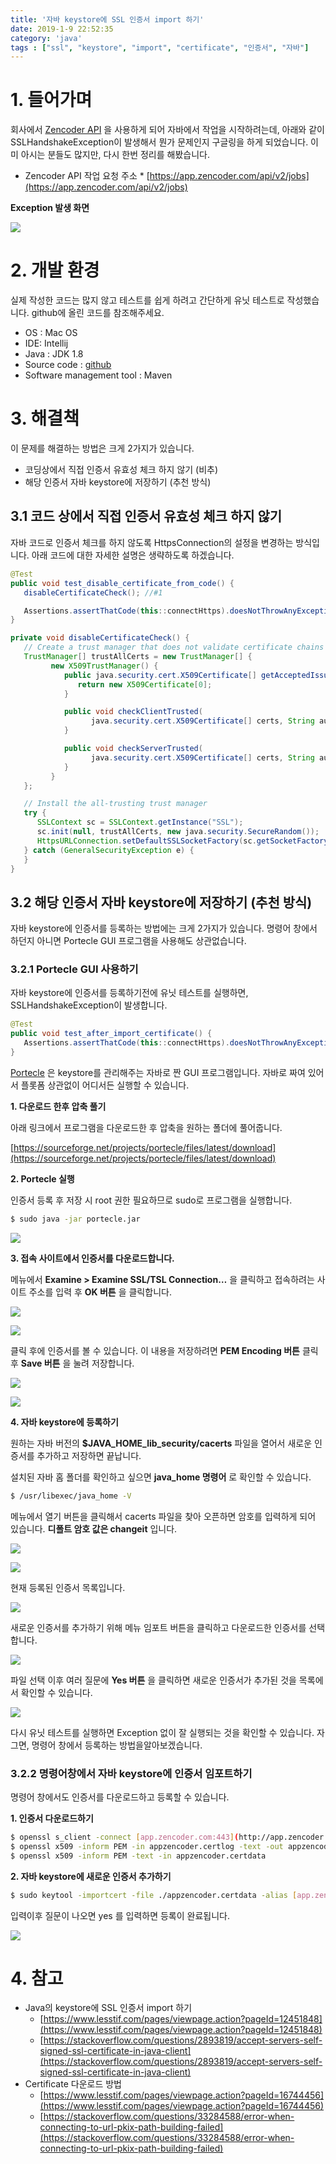 ```yaml
---
title: '자바 keystore에 SSL 인증서 import 하기'
date: 2019-1-9 22:52:35
category: 'java'
tags : ["ssl", "keystore", "import", "certificate", "인증서", "자바"]
---
```


# 1. 들어가며

회사에서 [Zencoder API](https://support.brightcove.com/zencoder) 을 사용하게 되어 자바에서 작업을 시작하려는데, 아래와 같이 SSLHandshakeException이 발생해서 뭔가 문제인지 구글링을 하게 되었습니다. 이미 아시는 분들도 많지만, 다시 한번 정리를 해봤습니다.

- Zencoder API 작업 요청 주소 \* [https://app.zencoder.com/api/v2/jobs](https://app.zencoder.com/api/v2/jobs)

**Exception 발생 화면**

![](images/20190109/image_13.png)

# 2. 개발 환경

실제 작성한 코드는 많지 않고 테스트를 쉽게 하려고 간단하게 유닛 테스트로 작성했습니다. github에 올린 코드를 참조해주세요.

- OS : Mac OS
- IDE: Intellij
- Java : JDK 1.8
- Source code : [github](https://github.com/kenshin579/tutorials-java-examples/tree/master/java-ssl-keystore-import-test)
- Software management tool : Maven

# 3. 해결책

이 문제를 해결하는 방법은 크게 2가지가 있습니다.

- 코딩상에서 직접 인증서 유효성 체크 하지 않기 (비추)
- 해당 인증서 자바 keystore에 저장하기 (추천 방식)

## 3.1 코드 상에서 직접 인증서 유효성 체크 하지 않기

자바 코드로 인증서 체크를 하지 않도록 HttpsConnection의 설정을 변경하는 방식입니다. 아래 코드에 대한 자세한 설명은 생략하도록 하겠습니다.

```java
@Test
public void test_disable_certificate_from_code() {
   disableCertificateCheck(); //#1

   Assertions.assertThatCode(this::connectHttps).doesNotThrowAnyException();
}

private void disableCertificateCheck() {
   // Create a trust manager that does not validate certificate chains
   TrustManager[] trustAllCerts = new TrustManager[] {
         new X509TrustManager() {
            public java.security.cert.X509Certificate[] getAcceptedIssuers() {
               return new X509Certificate[0];
            }

            public void checkClientTrusted(
                  java.security.cert.X509Certificate[] certs, String authType) {
            }

            public void checkServerTrusted(
                  java.security.cert.X509Certificate[] certs, String authType) {
            }
         }
   };

   // Install the all-trusting trust manager
   try {
      SSLContext sc = SSLContext.getInstance("SSL");
      sc.init(null, trustAllCerts, new java.security.SecureRandom());
      HttpsURLConnection.setDefaultSSLSocketFactory(sc.getSocketFactory());
   } catch (GeneralSecurityException e) {
   }
}
```

## 3.2 해당 인증서 자바 keystore에 저장하기 (추천 방식)

자바 keystore에 인증서를 등록하는 방법에는 크게 2가지가 있습니다. 명령어 창에서 하던지 아니면 Portecle GUI 프로그램을 사용해도 상관없습니다.

### 3.2.1 Portecle GUI 사용하기

자바 keystore에 인증서를 등록하기전에 유닛 테스트를 실행하면, SSLHandshakeException이 발생합니다.

```java
@Test
public void test_after_import_certificate() {
   Assertions.assertThatCode(this::connectHttps).doesNotThrowAnyException();
}
```

[Portecle](http://portecle.sourceforge.net/) 은 keystore를 관리해주는 자바로 짠 GUI 프로그램입니다. 자바로 짜여 있어서 플롯폼 상관없이 어디서든 실행할 수 있습니다.

**1. 다운로드 한후 압축 풀기**

아래 링크에서 프로그램을 다운로드한 후 압축을 원하는 폴더에 풀어줍니다.

[https://sourceforge.net/projects/portecle/files/latest/download](https://sourceforge.net/projects/portecle/files/latest/download)

**2. Portecle 실행**

인증서 등록 후 저장 시 root 권한 필요하므로 sudo로 프로그램을 실행합니다.

```bash
$ sudo java -jar portecle.jar
```

![](images/20190109/image_10.png)

**3. 접속 사이트에서 인증서를 다운로드합니다.**

메뉴에서 **Examine > Examine SSL/TSL Connection…** 을 클릭하고 접속하려는 사이트 주소를 입력 후 **OK 버튼** 을 클릭합니다.

![](images/20190109/image_5.png)

![](images/20190109/image_8.png)

클릭 후에 인증서를 볼 수 있습니다. 이 내용을 저장하려면 **PEM Encoding 버튼** 클릭 후 **Save 버튼** 을 눌려 저장합니다.

![](images/20190109/image_9.png)

![](images/20190109/B42B7B20-2C07-4BF6-8E43-65A2207B4521.png)

**4. 자바 keystore에 등록하기**

원하는 자바 버전의 **\$JAVA_HOME_lib_security/cacerts** 파일을 열어서 새로운 인증서를 추가하고 저장하면 끝납니다.

설치된 자바 홈 폴더를 확인하고 싶으면 **java_home 명령어** 로 확인할 수 있습니다.

```bash
$ /usr/libexec/java_home -V
```

메뉴에서 열기 버튼을 클릭해서 cacerts 파일을 찾아 오픈하면 암호를 입력하게 되어 있습니다. **디폴트 암호 값은 changeit** 입니다.

![](images/20190109/7258033D-D720-4B51-8FB0-AA198B5FBCB0.png)

![](images/20190109/image_2.png)

현재 등록된 인증서 목록입니다.

![](images/20190109/image_11.png)

새로운 인증서를 추가하기 위해 메뉴 임포트 버튼을 클릭하고 다운로드한 인증서를 선택합니다.

![](images/20190109/73801762-680A-4DC8-93D6-B67E6185E9BF.png)

파일 선택 이후 여러 질문에 **Yes 버튼** 을 클릭하면 새로운 인증서가 추가된 것을 목록에서 확인할 수 있습니다.

![](images/20190109/image_4.png)

다시 유닛 테스트를 실행하면 Exception 없이 잘 실행되는 것을 확인할 수 있습니다. 자 그면, 명령어 창에서 등록하는 방법을알아보겠습니다.

### 3.2.2 명령어창에서 자바 keystore에 인증서 임포트하기

명령어 창에서도 인증서를 다운로드하고 등록할 수 있습니다.

**1. 인증서 다운로드하기**

```bash
$ openssl s_client -connect [app.zencoder.com:443](http://app.zencoder.com:443/) | tee appzencoder.certlog
$ openssl x509 -inform PEM -in appzencoder.certlog -text -out appzencoder.certdata
$ openssl x509 -inform PEM -text -in appzencoder.certdata
```

**2. 자바 keystore에 새로운 인증서 추가하기**

```bash
$ sudo keytool -importcert -file ./appzencoder.certdata -alias [app.zencoder.com](http://app.zencoder.com/) -keystore \$JAVA_HOME/jre_lib_security/cacerts -storepass changeit
```

입력이후 질문이 나오면 yes 를 입력하면 등록이 완료됩니다.

![](images/20190109/image_6.png)

# 4. 참고

- Java의 keystore에 SSL 인증서 import 하기
  - [https://www.lesstif.com/pages/viewpage.action?pageId=12451848](https://www.lesstif.com/pages/viewpage.action?pageId=12451848)
  - [https://stackoverflow.com/questions/2893819/accept-servers-self-signed-ssl-certificate-in-java-client](https://stackoverflow.com/questions/2893819/accept-servers-self-signed-ssl-certificate-in-java-client)
- Certificate 다운로드 방법
  - [https://www.lesstif.com/pages/viewpage.action?pageId=16744456](https://www.lesstif.com/pages/viewpage.action?pageId=16744456)
  - [https://stackoverflow.com/questions/33284588/error-when-connecting-to-url-pkix-path-building-failed](https://stackoverflow.com/questions/33284588/error-when-connecting-to-url-pkix-path-building-failed)

